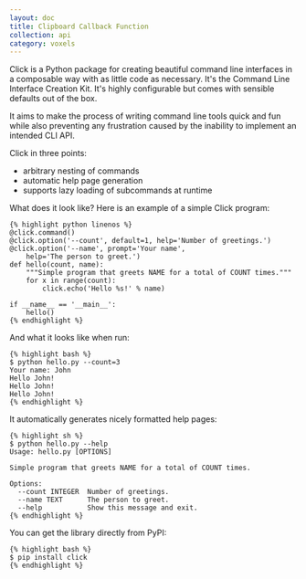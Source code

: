 ```yaml
---
layout: doc
title: Clipboard Callback Function
collection: api
category: voxels
---
```


Click is a Python package for creating beautiful command line interfaces in a composable way with as little code as necessary. It's the Command
Line Interface Creation Kit. It's highly configurable but comes with sensible defaults out of the box.

It aims to make the process of writing command line tools quick and fun
while also preventing any frustration caused by the inability to implement
an intended CLI API.

Click in three points:

*   arbitrary nesting of commands
*   automatic help page generation
*   supports lazy loading of subcommands at runtime

What does it look like?  Here is an example of a simple Click program:

	{% highlight python linenos %}
	@click.command()
	@click.option('--count', default=1, help='Number of greetings.')
	@click.option('--name', prompt='Your name',
		help='The person to greet.')
	def hello(count, name):
		"""Simple program that greets NAME for a total of COUNT times."""
		for x in range(count):
			click.echo('Hello %s!' % name)
			
    if __name__ == '__main__':
		hello()
	{% endhighlight %}

And what it looks like when run:

	{% highlight bash %}
	$ python hello.py --count=3
    Your name: John
    Hello John!
    Hello John!
    Hello John!
	{% endhighlight %}

It automatically generates nicely formatted help pages:

	{% highlight sh %}
	$ python hello.py --help
    Usage: hello.py [OPTIONS]
	
	Simple program that greets NAME for a total of COUNT times.
	  
    Options:
      --count INTEGER  Number of greetings.
      --name TEXT      The person to greet.
      --help           Show this message and exit.
	{% endhighlight %}


You can get the library directly from PyPI:

	{% highlight bash %}
    $ pip install click
	{% endhighlight %}